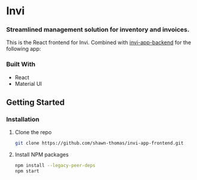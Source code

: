 
# Invi
### Streamlined management solution for inventory and invoices.

This is the React frontend for Invi. Combined with <a href="https://github.com/shawn-thomas/invi-app-backend">invi-app-backend</a> for the following app:

### Built With
* React
* Material UI 

<!-- GETTING STARTED -->
## Getting Started

### Installation

1. Clone the repo
   ```sh
   git clone https://github.com/shawn-thomas/invi-app-frontend.git
   ```
2. Install NPM packages
   ```sh
   npm install --legacy-peer-deps
   npm start
   ```
